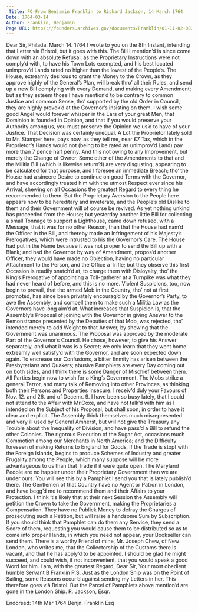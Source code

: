 ```yaml
---
 Title: FO-From Benjamin Franklin to Richard Jackson, 14 March 1764
Date: 1764-03-14
Author: Franklin, Benjamin
Page URL: https://founders.archives.gov/documents/Franklin/01-11-02-0026
---
```


Dear Sir,
Philada. March 14. 1764
I wrote to you on the 8th Instant, intending that Letter via Bristol, but it goes with this.
The Bill I mention’d is since come down with an absolute Refusal, as the Proprietary Instructions were not comply’d with, to have his Town Lots exempted, and his best located unimprov’d Lands rated no higher than the lowest of the People’s. The House, extreamly desirous to grant the Money to the Crown, as they approve highly of the General’s Plan, will break thro’ all their Rules, and send up a new Bill complying with every Demand, and making every Amendment; but as they esteem those I have mention’d to be contrary to common Justice and common Sense, tho’ supported by the old Order in Council, they are highly provok’d at the Governor’s insisting on them. I wish some good Angel would forever whisper in the Ears of your great Men, that Dominion is founded in Opinion, and that if you would preserve your Authority among us, you must preserve the Opinion we us’d to have of your Justice. That Decision was certainly unequal. A Lot the Proprietor lately sold to Mr. Stamper here, pays now, as they tell me, near £7 Tax, which in the Proprietor’s Hands would not (being to be rated as unimprov’d Land) pay more than 7 pence half penny. And this not owing to any Improvement, but merely the Change of Owner. Some other of the Amendments to that and the Militia Bill (which is likewise return’d) are very disgusting, appearing to be calculated for that purpose, and I foresee an immediate Breach; tho’ the House had a sincere Desire to continue on good Terms with the Governor, and have accordingly treated him with the utmost Respect ever since his Arrival, shewing on all Occasions the greatest Regard to every thing he recommended to them. But the Proprietary Aversion to the People here appears now to be hereditary and inveterate, and the People’s old Dislike to them and their Government will of course be revived. As yet nothing unkind has proceeded from the House; but yesterday another little Bill for collecting a small Tonnage to support a Lighthouse, came down refused, with a Message, that it was for no other Reason, than that the House had nam’d the Officer in the Bill, and thereby made an Infringement of his Majesty’s Prerogatives, which were intrusted to his the Governor’s Care. The House had put in the Name because it was not proper to send the Bill up with a Blank; and had the Governor by way of Amendment, propos’d another Officer, they would have made no Objection, having no particular Attachment to the Person, and the Office a Trifle; but they observe this first Occasion is readily snatch’d at, to charge them with Disloyalty, tho’ the King’s Prerogative of appointing a Toll-gatherer at a Turnpike was what they had never heard of before, and this is no more. Violent Suspicions, too, now begin to prevail, that the armed Mob in the Country, tho’ not at first promoted, has since been privately encourag’d by the Governor’s Party, to awe the Assembly, and compell them to make such a Militia Law as the Governors have long aim’d at. What increases that Suspicion is, that the Assembly’s Proposal of joining with the Governor in giving Answer to the Remonstrance presented by the Deputies of that Mob, was rejected, tho’ intended merely to add Weight to that Answer, by showing that the Government was unanimous. The Proposal was approved by the moderate Part of the Governor’s Council. He chose, however, to give his Answer separately, and what it was is a Secret; we only learn that they went home extreamly well satisfy’d with the Governor, and are soon expected down again. To encrease our Confusions, a bitter Enmity has arisen between the Presbyterians and Quakers; abusive Pamphlets are every Day coming out on both sides, and I think there is some Danger of Mischief between them. All Parties begin now to wish for a King’s Government. The Mobs strike a general Terror, and many talk of Removing into other Provinces, as thinking both their Persons and Properties insecure.
I receiv’d duly your Favours of Nov. 12. and 26. and of Decemr. 9. I have been so busy lately, that I could not attend to the Affair with Mr.Coxe, and have not talk’d with him as I intended on the Subject of his Proposal, but shall soon, in order to have it clear and explicit. The Assembly think themselves much misrepresented and very ill used by General Amherst, but will not give the Treasury any Trouble about the Inequality of Division, and have pass’d a Bill to refund the other Colonies. The rigorous Execution of the Sugar Act, occasions much Commotion among our Merchants in North America; and the Difficulty foreseen of making Returns to England for Goods, if the Trade is stopt with the Foreign Islands, begins to produce Schemes of Industry and greater Frugality among the People, which many suppose will be more advantageous to us than that Trade if it were quite open.
The Maryland People are no happier under their Proprietary Government than we are under ours. You will see this by a Pamphlet I send you that is lately publish’d there. The Gentlemen of that Country have no Agent or Patron in London, and have begg’d me to recommend them and their Affairs to your Protection. I think ’tis likely that at their next Session the Assembly will petition the Crown to take the Government, making the Proprietaries a Compensation. They have no Publick Money to defray the Charges of prosecuting such a Petition, but will raise a handsome Sum by Subscription. If you should think that Pamphlet can do them any Service, they send a Score of them, requesting you would cause them to be distributed so as to come into proper Hands, in which you need not appear, your Bookseller can send them.
There is a worthy Friend of mine, Mr. Joseph Chew, of New London, who writes me, that the Collectorship of the Customs there is vacant, and that he has apply’d to be appointed. I should be glad he might succeed, and could wish, if not inconvenient, that you would speak a good Word for him. I am, with the greatest Regard, Dear Sir, Your most obedient humble Servant
B Franklin
P.S. Just as the London Ship was on the Point of Sailing, some Reasons occur’d against sending my Letters in her. This therefore goes viâ Bristol. But the Parcel of Pamphlets above mention’d are gone in the London Ship.
R. Jackson, Esqr.
 
Endorsed: 14th Mar 1764 Benjn. Franklin Esq

